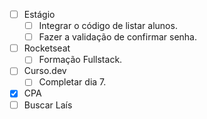 - [ ] Estágio
	- [ ] Integrar o código de listar alunos.
	- [ ] Fazer a validação de confirmar senha.
- [ ] Rocketseat
	- [ ] Formação Fullstack.
- [ ] Curso.dev
	- [ ] Completar dia 7.
- [x] CPA
- [ ] Buscar Laís